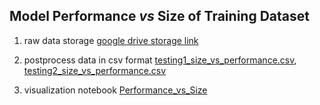 ## Model Performance *vs* Size of Training Dataset

1. raw data storage [google drive storage link](https://drive.google.com/file/d/1wjF21M9iLPXe9EXGs1nA4v9eSR7eAs9T/view?usp=sharing)

2. postprocess data in csv format
   [testing1_size_vs_performance.csv](./testing1_size_vs_performance.csv),
   [testing2_size_vs_performance.csv](./testing2_size_vs_performance.csv)
3. visualization notebook [Performance_vs_Size](./Performance_vs_Size.ipynb)





